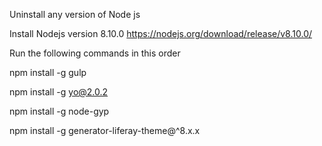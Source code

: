 Uninstall any version of Node js

Install Nodejs version 8.10.0 https://nodejs.org/download/release/v8.10.0/

Run the following commands in this order

npm install -g gulp

npm install -g yo@2.0.2

npm install -g node-gyp

npm install -g generator-liferay-theme@^8.x.x

